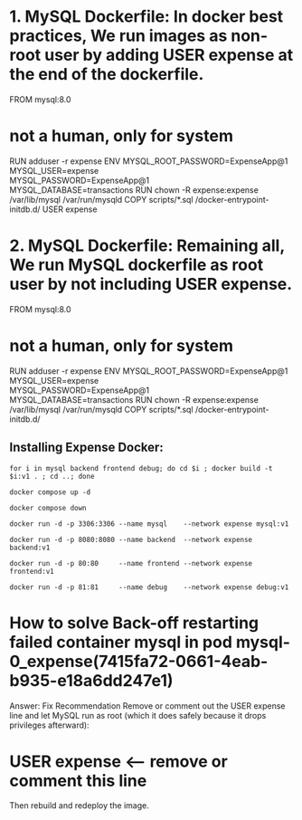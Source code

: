 # 1. MySQL Dockerfile: In docker best practices, We run images as non-root user by adding USER expense at the end of the dockerfile. 
FROM mysql:8.0
# not a human, only for system
RUN adduser -r expense
ENV MYSQL_ROOT_PASSWORD=ExpenseApp@1 \
    MYSQL_USER=expense \
    MYSQL_PASSWORD=ExpenseApp@1 \
    MYSQL_DATABASE=transactions
RUN chown -R expense:expense /var/lib/mysql /var/run/mysqld
COPY scripts/*.sql /docker-entrypoint-initdb.d/
USER expense


# 2. MySQL Dockerfile: Remaining all, We run MySQL dockerfile as root user by not including USER expense.
FROM mysql:8.0
# not a human, only for system
RUN adduser -r expense
ENV MYSQL_ROOT_PASSWORD=ExpenseApp@1 \
    MYSQL_USER=expense \
    MYSQL_PASSWORD=ExpenseApp@1 \
    MYSQL_DATABASE=transactions
RUN chown -R expense:expense /var/lib/mysql /var/run/mysqld
COPY scripts/*.sql /docker-entrypoint-initdb.d/



## Installing Expense Docker:

```
for i in mysql backend frontend debug; do cd $i ; docker build -t $i:v1 . ; cd ..; done
```

```
docker compose up -d
```

```
docker compose down
```

```
docker run -d -p 3306:3306 --name mysql    --network expense mysql:v1
```
```
docker run -d -p 8080:8080 --name backend  --network expense backend:v1
```
```
docker run -d -p 80:80     --name frontend --network expense frontend:v1
```
```
docker run -d -p 81:81     --name debug    --network expense debug:v1
```

# How to solve Back-off restarting failed container mysql in pod mysql-0_expense(7415fa72-0661-4eab-b935-e18a6dd247e1)
Answer:
Fix Recommendation
Remove or comment out the USER expense line and let MySQL run as root (which it does safely because it drops privileges afterward):

# USER expense  <-- remove or comment this line
Then rebuild and redeploy the image.